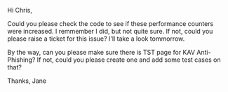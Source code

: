 Hi Chris,

Could you please check the code to see if these performance counters were increased. I remmember I did, but not quite sure. If not, could you please raise a ticket for this issue? I'll take a look tommorrow.

By the way, can you please make sure there is  TST page for KAV Anti-Phishing? If not, could you please create one and add some test cases on that?

Thanks,
Jane

